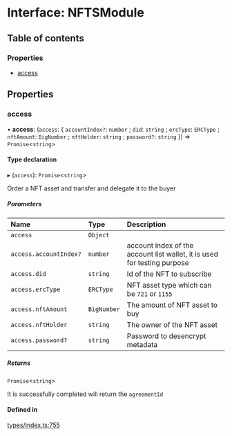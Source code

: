 # Interface: NFTSModule

## Table of contents

### Properties

- [access](NFTSModule.md#access)

## Properties

### access

• **access**: (`access`: { `accountIndex?`: `number` ; `did`: `string` ; `ercType`: `ERCType` ; `nftAmount`: `BigNumber` ; `nftHolder`: `string` ; `password?`: `string`  }) => `Promise`<`string`\>

#### Type declaration

▸ (`access`): `Promise`<`string`\>

Order a NFT asset and transfer and delegate it to the buyer

##### Parameters

| Name | Type | Description |
| :------ | :------ | :------ |
| `access` | `Object` |  |
| `access.accountIndex?` | `number` | account index of the account list wallet, it is used for testing purpose |
| `access.did` | `string` | Id of the NFT to subscribe |
| `access.ercType` | `ERCType` | NFT asset type which can be `721` or `1155` |
| `access.nftAmount` | `BigNumber` | The amount of NFT asset to buy |
| `access.nftHolder` | `string` | The owner of the NFT asset |
| `access.password?` | `string` | Password to desencrypt metadata |

##### Returns

`Promise`<`string`\>

It is successfully completed will return the `agreementId`

#### Defined in

[types/index.ts:755](https://github.com/nevermined-io/react-components/blob/30dad8d/catalog/src/types/index.ts#L755)
